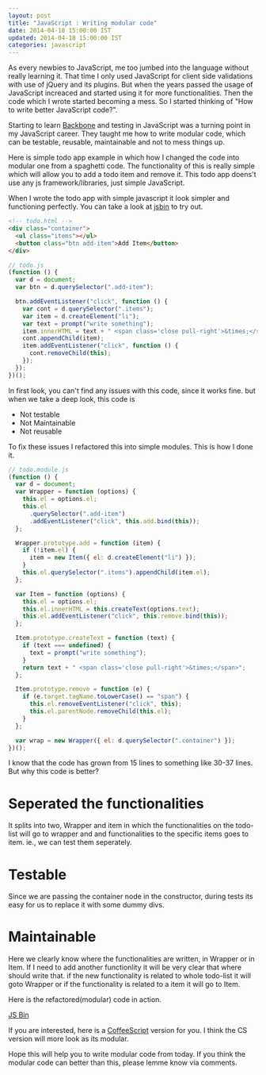 ```yaml
---
layout: post
title: "JavaScript : Writing modular code"
date: 2014-04-18 15:00:00 IST
updated: 2014-04-18 15:00:00 IST
categories: javascript
---
```


As every newbies to JavaScript, me too jumbed into the language without really learning it. That time I only used JavaScript for client side validations with use of jQuery and its plugins. But when the years passed the usage of JavaScript increaced and started using it for more functionalities. Then the code which I wrote started becoming a mess. So I started thinking of "How to write better JavaScript code?".

Starting to learn [Backbone](http://backbonejs.org) and testing in JavaScript was a turning point in my JavaScript career. They taught me how to write modular code, which can be testable, reusable, maintainable and not to mess things up.

Here is simple todo app example in which how I changed the code into modular one from a spaghetti code. The functionality of this is really simple which will allow you to add a todo item and remove it. This todo app doens't use any js framework/libraries, just simple JavaScript.

When I wrote the todo app with simple javascript it look simpler and functioning perfectly. You can take a look at [jsbin](http://jsbin.com/tezod/1/edit) to try out.

```html
<!-- todo.html -->
<div class="container">
  <ul class="items"></ul>
  <button class="btn add-item">Add Item</button>
</div>
```

```js
// todo.js
(function () {
  var d = document;
  var btn = d.querySelector(".add-item");

  btn.addEventListener("click", function () {
    var cont = d.querySelector(".items");
    var item = d.createElement("li");
    var text = prompt("write something");
    item.innerHTML = text + " <span class='close pull-right'>&times;</span>";
    cont.appendChild(item);
    item.addEventListener("click", function () {
      cont.removeChild(this);
    });
  });
})();
```

In first look, you can't find any issues with this code, since it works fine. but when we take a deep look, this code is

- Not testable
- Not Maintainable
- Not reusable

To fix these issues I refactored this into simple modules. This is how I done it.

```js
// todo.module.js
(function () {
  var d = document;
  var Wrapper = function (options) {
    this.el = options.el;
    this.el
      .querySelector(".add-item")
      .addEventListener("click", this.add.bind(this));
  };

  Wrapper.prototype.add = function (item) {
    if (!item.el) {
      item = new Item({ el: d.createElement("li") });
    }
    this.el.querySelector(".items").appendChild(item.el);
  };

  var Item = function (options) {
    this.el = options.el;
    this.el.innerHTML = this.createText(options.text);
    this.el.addEventListener("click", this.remove.bind(this));
  };

  Item.prototype.createText = function (text) {
    if (text === undefined) {
      text = prompt("write something");
    }
    return text + " <span class='close pull-right'>&times;</span>";
  };

  Item.prototype.remove = function (e) {
    if (e.target.tagName.toLowerCase() == "span") {
      this.el.removeEventListener("click", this);
      this.el.parentNode.removeChild(this.el);
    }
  };

  var wrap = new Wrapper({ el: d.querySelector(".container") });
})();
```

I know that the code has grown from 15 lines to something like 30-37 lines. But why this code is better?

# Seperated the functionalities

It splits into two, Wrapper and item in which the functionalities on the todo-list will go to wrapper and and functionalities to the specific items goes to item. ie., we can test them seperately.

# Testable

Since we are passing the container node in the constructor, during tests its easy for us to replace it with some dummy divs.

# Maintainable

Here we clearly know where the functionalities are written, in Wrapper or in Item. If I need to add another functionlity it will be very clear that where should write that. if the new functionality is related to whole todo-list it will goto Wrapper or if the functionality is related to a item it will go to Item.

Here is the refactored(modular) code in action.

<a class="jsbin-embed" href="http://jsbin.com/pariz/4/embed?js,output">JS Bin</a><script src="http://static.jsbin.com/js/embed.js"></script>

If you are interested, here is a [CoffeeScript](http://jsbin.com/majoh/7/edit?js,output) version for you. I think the CS version will more look as its modular.

Hope this will help you to write modular code from today.
If you think the modular code can better than this, please lemme know via comments.
